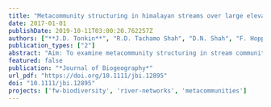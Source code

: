 ```yaml
---
title: "Metacommunity structuring in himalayan streams over large elevational gradients: The role of dispersal routes and niche characteristics"
date: 2017-01-01
publishDate: 2019-10-11T03:00:20.762257Z
authors: ["**J.D. Tonkin**", "R.D. Tachamo Shah", "D.N. Shah", "F. Hoppeler", "S.C. Jähnig", "S.U. Pauls"]
publication_types: ["2"]
abstract: "Aim: To examine metacommunity structuring in stream communities over large elevational gradients by disentangling physical and environmental structuring and the importance of different dispersal routes and niche characteristics. Location: Headwater streams in three catchments in the Hindu-Kush Himalaya of central and eastern Nepal. Methods: We explored metacommunity structuring of stream invertebrates (including deconstructed assemblages by niche position and breadth) using a combination of approaches, including the elements of metacommunity structure and distance-decay relationships. We compared the importance of dispersal routes, elevation and local environmental conditions through five distance matrices: Euclidean, topographic, river network, elevational and environmental. Results: Communities were structured along the elevational gradient with clear turnover apparent in two catchments, with Clementsian (compartmentalized) and Gleasonian (individualistic) distributions. Local environment played a minor role, and the selected distance matrices (i.e. elevation, three physical distances and environment) varied between catchments and niche groups. Contrary to expectation, specialists were more spatially than environmentally controlled, potentially reflecting dispersal limitation. Main conclusions: In these physically dominated systems, local environment was overridden by dispersal limitation, particularly when considering specialists. Where barriers were not limiting dispersal, niche sorting along the elevational gradients represented the key structuring force. Overall, our findings reveal the importance of elevation and the spatial arrangement of sites in structuring metacommunities. We emphasize the value of considering physical structuring and spatial extent in modulating species sorting in metacommunities."
featured: false
publication: "*Journal of Biogeography*"
url_pdf: "https://doi.org/10.1111/jbi.12895"
doi: "10.1111/jbi.12895"
projects: ['fw-biodiversity', 'river-networks', 'metacommunities']
---
```


